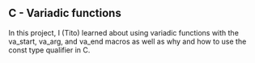 ## C - Variadic functions

In this project, I (Tito) learned about using variadic functions with the va_start, va_arg, and va_end macros as well as why and how to use the const type qualifier in C.
